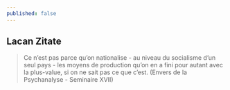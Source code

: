 ```yaml
---
published: false
---
```


## Lacan Zitate

>Ce n’est pas parce qu’on nationalise - au niveau du socialisme d’un seul pays - les moyens de production qu’on en a fini pour autant avec la plus-value, si on ne sait pas ce que c’est.
(Envers de la Psychanalyse - Seminaire XVII)
